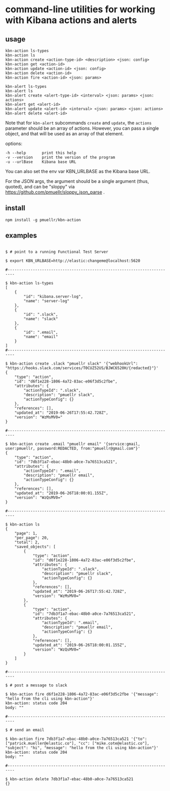 command-line utilities for working with Kibana actions and alerts
===============================================================================

## usage

    kbn-action ls-types
    kbn-action ls
    kbn-action create <action-type-id> <description> <json: config>
    kbn-action get <action-id>
    kbn-action update <action-id> <json: config>
    kbn-action delete <action-id>
    kbn-action fire <action-id> <json: params>

    kbn-alert ls-types
    kbn-alert ls
    kbn-alert create <alert-type-id> <interval> <json: params> <json: actions>
    kbn-alert get <alert-id>
    kbn-alert update <alert-id> <interval> <json: params> <json: actions>
    kbn-alert delete <alert-id>

Note that for `kbn-alert` subcommands `create` and `update`, the `actions`
parameter should be an array of actions.  However, you can pass a single
object, and that will be used as an array of that element.

options:

    -h --help       print this help
    -v --version    print the version of the program
    -u --urlBase    Kibana base URL

You can also set the env var KBN_URLBASE as the Kibana base URL.

For the JSON args, the argument should be a single argument (thus, quoted),
and can be "sloppy" via https://github.com/pmuellr/sloppy_json_parse . 

## install

    npm install -g pmuellr/kbn-action

## examples

```console

$ # point to a running Functional Test Server

$ export KBN_URLBASE=http://elastic:changeme@localhost:5620

#-------------------------------------------------------------------------

$ kbn-action ls-types
[
    {
        "id": "kibana.server-log",
        "name": "server-log"
    },
    {
        "id": ".slack",
        "name": "slack"
    },
    {
        "id": ".email",
        "name": "email"
    }
]
#-------------------------------------------------------------------------

$ kbn-action create .slack "pmuellr slack" '{"webhookUrl": "https://hooks.slack.com/services/T0CUZ52US/BJWC6520H/{redacted}"}'
{
    "type": "action",
    "id": "d6f1e228-1806-4a72-83ac-e06f3d5c2fbe",
    "attributes": {
        "actionTypeId": ".slack",
        "description": "pmuellr slack",
        "actionTypeConfig": {}
    },
    "references": [],
    "updated_at": "2019-06-26T17:55:42.728Z",
    "version": "WzMsMV0="
}

#-------------------------------------------------------------------------

$ kbn-action create .email "pmuellr email" '{service:gmail, user:pmuellr, password:REDACTED, from:"pmuellr@gmail.com"}'
{
    "type": "action",
    "id": "7db3f1a7-ebac-48b0-a0ce-7a76513ca521",
    "attributes": {
        "actionTypeId": ".email",
        "description": "pmuellr email",
        "actionTypeConfig": {}
    },
    "references": [],
    "updated_at": "2019-06-26T18:00:01.155Z",
    "version": "WzQsMV0="
}

#-------------------------------------------------------------------------

$ kbn-action ls
{
    "page": 1,
    "per_page": 20,
    "total": 2,
    "saved_objects": [
        {
            "type": "action",
            "id": "d6f1e228-1806-4a72-83ac-e06f3d5c2fbe",
            "attributes": {
                "actionTypeId": ".slack",
                "description": "pmuellr slack",
                "actionTypeConfig": {}
            },
            "references": [],
            "updated_at": "2019-06-26T17:55:42.728Z",
            "version": "WzMsMV0="
        },
        {
            "type": "action",
            "id": "7db3f1a7-ebac-48b0-a0ce-7a76513ca521",
            "attributes": {
                "actionTypeId": ".email",
                "description": "pmuellr email",
                "actionTypeConfig": {}
            },
            "references": [],
            "updated_at": "2019-06-26T18:00:01.155Z",
            "version": "WzQsMV0="
        }
    ]
}

#-------------------------------------------------------------------------

$ # post a message to slack

$ kbn-action fire d6f1e228-1806-4a72-83ac-e06f3d5c2fbe '{"message": "hello from the cli using kbn-action"}'
kbn-action: status code 204
body: ""

#-------------------------------------------------------------------------

$ # send an email

$ kbn-action fire 7db3f1a7-ebac-48b0-a0ce-7a76513ca521 '{"to": ["patrick.mueller@elastic.co"], "cc": ["mike.cote@elastic.co"], "subject": "hi", "message": "hello from the cli using kbn-action"}'
kbn-action: status code 204
body: ""

#-------------------------------------------------------------------------

$ kbn-action delete 7db3f1a7-ebac-48b0-a0ce-7a76513ca521
{}
```